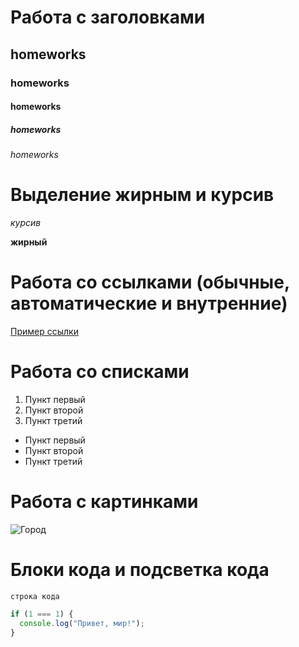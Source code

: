 # Работа с заголовками

## homeworks

### homeworks

#### homeworks

##### homeworks

###### homeworks

# Выделение жирным и курсив

_курсив_

**жирный**

# Работа со ссылками (обычные, автоматические и внутренние)

[Пример ссылки](https://www.example.com)

# Работа со списками

1. Пункт первый
2. Пункт второй
3. Пункт третий

- Пункт первый
- Пункт второй
- Пункт третий

# Работа с картинками

![Город](https://camo.githubusercontent.com/50215f6b7526bbefda8eada2736b4e3249368d1306e619241c767cd3bd61cbdf/68747470733a2f2f6173736574732e73696d706c6576696577696e632e636f6d2f73696d706c65766965772f696d6167652f75706c6f61642f635f66696c6c2c685f3732302c715f37352c775f313430302f76312f636c69656e74732f6e6577796f726b636974792f436f726f6e6176697275735f496e666f5f6d6964746f776e5f6d616e68617474616e5f736b796c696e655f6e79635f3330303078323030305f33363466613962382d383663652d346639352d393037612d3462643865613332663233322e6a7067)

# Блоки кода и подсветка кода

`строка кода`

```javascript
if (1 === 1) {
  console.log("Привет, мир!");
}
```
